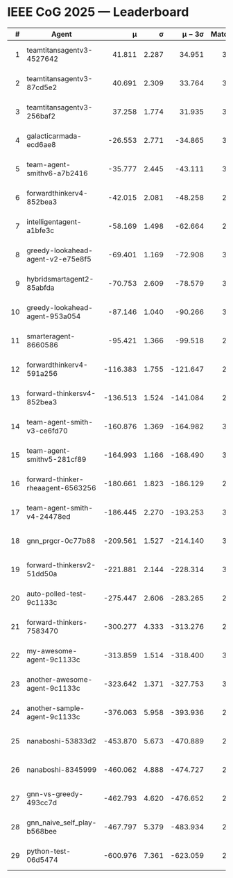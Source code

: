 # IEEE CoG 2025 — Leaderboard

| # | Agent | μ | σ | μ − 3σ | Matches | Updated |
|---:|---|---:|---:|---:|---:|---|
| 1 | teamtitansagentv3-4527642 | 41.811 | 2.287 | 34.951 | 3460 | 2025-08-18 12:47 |
| 2 | teamtitansagentv3-87cd5e2 | 40.691 | 2.309 | 33.764 | 3052 | 2025-08-18 12:47 |
| 3 | teamtitansagentv3-256baf2 | 37.258 | 1.774 | 31.935 | 3312 | 2025-08-18 12:47 |
| 4 | galacticarmada-ecd6ae8 | -26.553 | 2.771 | -34.865 | 3380 | 2025-08-18 12:47 |
| 5 | team-agent-smithv6-a7b2416 | -35.777 | 2.445 | -43.111 | 3100 | 2025-08-18 12:47 |
| 6 | forwardthinkerv4-852bea3 | -42.015 | 2.081 | -48.258 | 2570 | 2025-08-18 12:47 |
| 7 | intelligentagent-a1bfe3c | -58.169 | 1.498 | -62.664 | 2598 | 2025-08-18 12:47 |
| 8 | greedy-lookahead-agent-v2-e75e8f5 | -69.401 | 1.169 | -72.908 | 3156 | 2025-08-18 12:47 |
| 9 | hybridsmartagent2-85abfda | -70.753 | 2.609 | -78.579 | 3055 | 2025-08-18 12:47 |
| 10 | greedy-lookahead-agent-953a054 | -87.146 | 1.040 | -90.266 | 3096 | 2025-08-18 12:47 |
| 11 | smarteragent-8660586 | -95.421 | 1.366 | -99.518 | 2877 | 2025-08-18 12:47 |
| 12 | forwardthinkerv4-591a256 | -116.383 | 1.755 | -121.647 | 2809 | 2025-08-18 12:47 |
| 13 | forward-thinkersv4-852bea3 | -136.513 | 1.524 | -141.084 | 2501 | 2025-08-18 12:47 |
| 14 | team-agent-smith-v3-ce6fd70 | -160.876 | 1.369 | -164.982 | 3572 | 2025-08-18 12:47 |
| 15 | team-agent-smithv5-281cf89 | -164.993 | 1.166 | -168.490 | 3200 | 2025-08-18 12:47 |
| 16 | forward-thinker-rheaagent-6563256 | -180.661 | 1.823 | -186.129 | 2982 | 2025-08-18 12:47 |
| 17 | team-agent-smith-v4-24478ed | -186.445 | 2.270 | -193.253 | 3372 | 2025-08-18 12:47 |
| 18 | gnn_prgcr-0c77b88 | -209.561 | 1.527 | -214.140 | 3290 | 2025-08-18 12:47 |
| 19 | forward-thinkersv2-51dd50a | -221.881 | 2.144 | -228.314 | 3162 | 2025-08-18 12:47 |
| 20 | auto-polled-test-9c1133c | -275.447 | 2.606 | -283.265 | 2540 | 2025-08-18 12:47 |
| 21 | forward-thinkers-7583470 | -300.277 | 4.333 | -313.276 | 2860 | 2025-08-18 12:47 |
| 22 | my-awesome-agent-9c1133c | -313.859 | 1.514 | -318.400 | 3440 | 2025-08-18 12:47 |
| 23 | another-awesome-agent-9c1133c | -323.642 | 1.371 | -327.753 | 3540 | 2025-08-18 12:47 |
| 24 | another-sample-agent-9c1133c | -376.063 | 5.958 | -393.936 | 2960 | 2025-08-18 12:47 |
| 25 | nanaboshi-53833d2 | -453.870 | 5.673 | -470.889 | 2580 | 2025-08-18 12:47 |
| 26 | nanaboshi-8345999 | -460.062 | 4.888 | -474.727 | 2780 | 2025-08-18 12:47 |
| 27 | gnn-vs-greedy-493cc7d | -462.793 | 4.620 | -476.652 | 2640 | 2025-08-18 12:47 |
| 28 | gnn_naive_self_play-b568bee | -467.797 | 5.379 | -483.934 | 2760 | 2025-08-18 12:47 |
| 29 | python-test-06d5474 | -600.976 | 7.361 | -623.059 | 2490 | 2025-08-18 12:47 |
